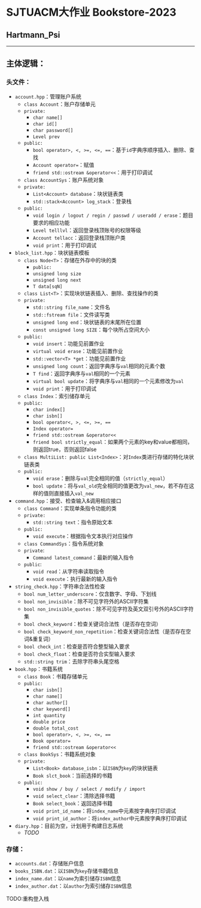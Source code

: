 # SJTUACM大作业 Bookstore-2023
## Hartmann_Psi
***
## 主体逻辑：
### 头文件：
- `account.hpp`：管理账户系统
  - `class Account`：账户存储单元
  - `private:`
    - `char name[]`
    - `char id[]`
    - `char password[]`
    - `Level prev`
  - `public:`
    - `bool operator>, <, >=, <=, ==`：基于`id`字典序顺序插入、删除、查找
    - `Account operator=`：赋值
    - `friend std::ostream &operator<<`：用于打印调试
  - `class AccountSys`：账户系统对象
  - `private:`
    - `List<Account> database`：块状链表类
    - `std::stack<Account> log_stack`：登录栈
  - `public:`
    - `void login / logout / regin / passwd / useradd / erase`：题目要求的相应功能
    - `Level telllvl`：返回登录栈顶账号的权限等级
    - `Account tellacc`：返回登录栈顶账户类
    - `void print`：用于打印调试
- `block_list.hpp`：块状链表模板
  - `class Node<T>`：存储在外存中的块的类
    - `public:`
    - `unsigned long size`
    - `unsigned long next`
    - `T data[sqN]`
  - `class List<T>`：实现块状链表插入、删除、查找操作的类
  - `private:`
    - `std::string file_name`：文件名
    - `std::fstream file`：文件读写类
    - `unsigned long end`：块状链表的末尾所在位置
    - `const unsigned long SIZE`：每个块所占空间大小
  - `public:`
    - `void insert`：功能见前置作业
    - `virtual void erase`：功能见前置作业
    - `std::vector<T> *get`：功能见前置作业
    - `unsigned long count`：返回字典序与`val`相同的元素个数
    - `T find`：返回字典序与`val`相同的一个元素
    - `virtual bool update`：将字典序与`val`相同的一个元素修改为`val`
    - `void print`：用于打印调试
  - `class Index`：索引储存单元
  - `public:`
    - `char index[]`
    - `char isbn[]`
    - `bool operator<, >, <=, >=, ==`
    - `Index operator=`
    - `friend std::ostream &operator<<`
    - `friend bool strictly_equal`：如果两个元素的key和value都相同，则返回true，否则返回false
  - `class MultiList: public List<Index>`：对`Index`类进行存储的特化块状链表类
  - `public:`
    - `void erase`：删除与`val`完全相同的值（`strictly_equal`）
    - `bool update`：将与`val_old`完全相同的值更改为`val_new`，若不存在这样的值则直接插入`val_new`
- `command.hpp`：接受、检查输入&调用相应接口
  - `class Command`：实现单条指令功能的类
  - `private:`
    - `std::string text`：指令原始文本
  - `public:`
    - `void execute`：根据指令文本执行对应操作
  - `class CommandSys`：指令系统对象
  - `private`:
    - `Command latest_command`：最新的输入指令
  - `public`:
    - `void read`：从字符串读取指令
    - `void execute`：执行最新的输入指令
- `string_check.hpp`：字符串合法性检查
  - `bool num_letter_underscore`：仅含数字、字母、下划线
  - `bool non_invisible`：除不可见字符外的ASCII字符集
  - `bool non_invisible_quotes`：除不可见字符及英文双引号外的ASCII字符集
  - `bool check_keyword`：检查关键词合法性（是否存在空词）
  - `bool check_keyword_non_repetition`：检查关键词合法性（是否存在空词&重复词）
  - `bool check_int`：检查是否符合整型输入要求
  - `bool check_float`：检查是否符合实型输入要求
  - `std::string trim`：去除字符串头尾空格
- `book.hpp`：书籍系统
  - `class Book`：书籍存储单元
  - `public:`
    - `char isbn[]`
    - `char name[]`
    - `char author[]`
    - `char keyword[]`
    - `int quantity`
    - `double price`
    - `double total_cost`
    - `bool operator>, <, >=, <=, ==`
    - `Book operator=`
    - `friend std::ostream &operator<<`
  - `class BookSys`：书籍系统对象
  - `private:`
    - `List<Book> database_isbn`：以`ISBN`为`key`的块状链表
    - `Book slct_book`：当前选择的书籍
  - `public:`
    - `void show / buy / select / modify / import`
    - `void select_clear`：清除选择书籍
    - `Book select_book`：返回选择书籍
    - `void print_id_name`：将`index_name`中元素按字典序打印调试
    - `void print_id_author`：将`index_author`中元素按字典序打印调试
- `diary.hpp`：目前为空，计划用于构建日志系统
  - *TODO*
### 存储：
- `accounts.dat`：存储账户信息
- `books_ISBN.dat`：以`ISBN`为`key`存储书籍信息
- `index_name.dat`：以`name`为索引储存`ISBN`信息
- `index_author.dat`：以`author`为索引储存`ISBN`信息


TODO:重构登入栈